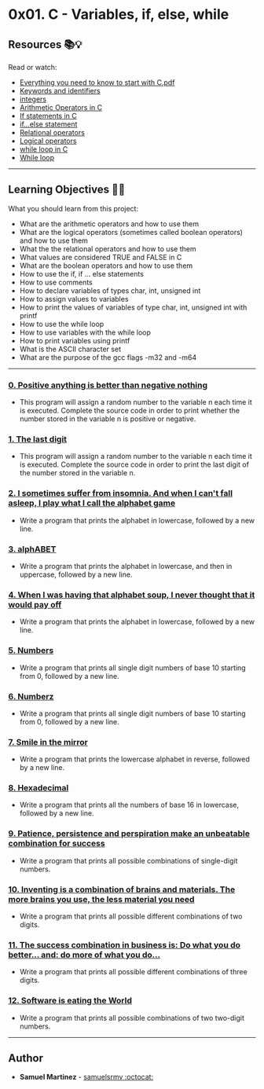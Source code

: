 # 0x01. C - Variables, if, else, while

## Resources :books::bulb:
Read or watch:
* [Everything you need to know to start with C.pdf](https://intranet.hbtn.io/rltoken/GB1UNodFfec0AXUfmSxsLA)
* [Keywords and identifiers](https://intranet.hbtn.io/rltoken/ckqC9BrBcMmv-DLmBauaWQ)
* [integers](https://intranet.hbtn.io/rltoken/Oau_6LT7-3IIt5ew_3Ac6g)
* [Arithmetic Operators in C](https://intranet.hbtn.io/rltoken/r4hrHzg2X9JjnKj8sP_SAw)
* [If statements in C](https://intranet.hbtn.io/rltoken/W93uajwXtW3WOxOaeBtF-A)
* [if…else statement](https://intranet.hbtn.io/rltoken/PMD6eKdkj2RmIpagtABihw)
* [Relational operators](https://intranet.hbtn.io/rltoken/dCy4644-X_WJMYxRZwCfFQ)
* [Logical operators](https://intranet.hbtn.io/rltoken/gJzJXQoEdEN1Oxcutp_76Q)
* [while loop in C](https://intranet.hbtn.io/rltoken/Qhq1p5UcR72-VXFJ_iAqWQ)
* [While loop](https://intranet.hbtn.io/rltoken/RY9a1EDxRKNNHhxbJ6Pn_g)

---
## Learning Objectives :man_technologist:
What you should learn from this project:

* What are the arithmetic operators and how to use them
* What are the logical operators (sometimes called boolean operators) and how to use them
* What the the relational operators and how to use them
* What values are considered TRUE and FALSE in C
* What are the boolean operators and how to use them
* How to use the if, if ... else statements
* How to use comments
* How to declare variables of types char, int, unsigned int
* How to assign values to variables
* How to print the values of variables of type char, int, unsigned int with printf
* How to use the while loop
* How to use variables with the while loop
* How to print variables using printf
* What is the ASCII character set
* What are the purpose of the gcc flags -m32 and -m64

---

### [0. Positive anything is better than negative nothing](./0-positive_or_negative.c)
* This program will assign a random number to the variable n each time it is executed. Complete the source code in order to print whether the number stored in the variable n is positive or negative.


### [1. The last digit](./1-last_digit.c)
* This program will assign a random number to the variable n each time it is executed. Complete the source code in order to print the last digit of the number stored in the variable n.


### [2. I sometimes suffer from insomnia. And when I can't fall asleep, I play what I call the alphabet game](./2-print_alphabet.c)
* Write a program that prints the alphabet in lowercase, followed by a new line.


### [3. alphABET](./3-print_alphabets.c)
* Write a program that prints the alphabet in lowercase, and then in uppercase, followed by a new line.


### [4. When I was having that alphabet soup, I never thought that it would pay off](./4-print_alphabt.c)
* Write a program that prints the alphabet in lowercase, followed by a new line.


### [5. Numbers](./5-print_numbers.c)
* Write a program that prints all single digit numbers of base 10 starting from 0, followed by a new line.


### [6. Numberz](./6-print_numberz.c)
* Write a program that prints all single digit numbers of base 10 starting from 0, followed by a new line.


### [7. Smile in the mirror](./7-print_tebahpla.c)
* Write a program that prints the lowercase alphabet in reverse, followed by a new line.


### [8. Hexadecimal](./8-print_base16.c)
* Write a program that prints all the numbers of base 16 in lowercase, followed by a new line.


### [9. Patience, persistence and perspiration make an unbeatable combination for success](./9-print_comb.c)
* Write a program that prints all possible combinations of single-digit numbers.


### [10. Inventing is a combination of brains and materials. The more brains you use, the less material you need](./100-print_comb3.c)
* Write a program that prints all possible different combinations of two digits.


### [11. The success combination in business is: Do what you do better... and: do more of what you do...](./101-print_comb4.c)
* Write a program that prints all possible different combinations of three digits.


### [12. Software is eating the World](./102-print_comb5.c)
* Write a program that prints all possible combinations of two two-digit numbers.

---

## Author
* **Samuel Martinez** - [samuelsrmv :octocat:](https://github.com/samuelsrmv)